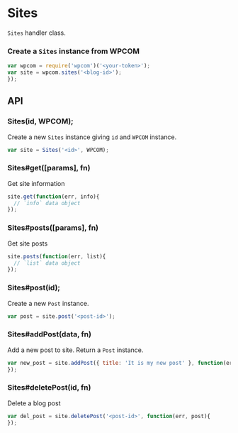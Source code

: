 
# Sites

`Sites` handler class.

### Create a `Sites` instance from WPCOM

```js
var wpcom = require('wpcom')('<your-token>');
var site = wpcom.sites('<blog-id>');
});
```

## API

### Sites(id, WPCOM);

Create a new `Sites` instance giving `id` and `WPCOM` instance.

```js
var site = Sites('<id>', WPCOM);
```

### Sites#get([params], fn)

Get site information

```js
site.get(function(err, info){
  // `info` data object
});
```

### Sites#posts([params], fn)

Get site posts

```js
site.posts(function(err, list){
  // `list` data object
});
```

### Sites#post(id);

Create a new `Post` instance.

```js
var post = site.post('<post-id>');
```

### Sites#addPost(data, fn)

Add a new post to site. Return a `Post` instance.

```js
var new_post = site.addPost({ title: 'It is my new post' }, function(err, post){
});
```

### Sites#deletePost(id, fn)

Delete a blog post

```js
var del_post = site.deletePost('<post-id>', function(err, post){
});
```
